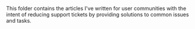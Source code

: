 This folder contains the articles I've written for user communities with the intent of reducing support tickets by providing solutions to common issues and tasks.

